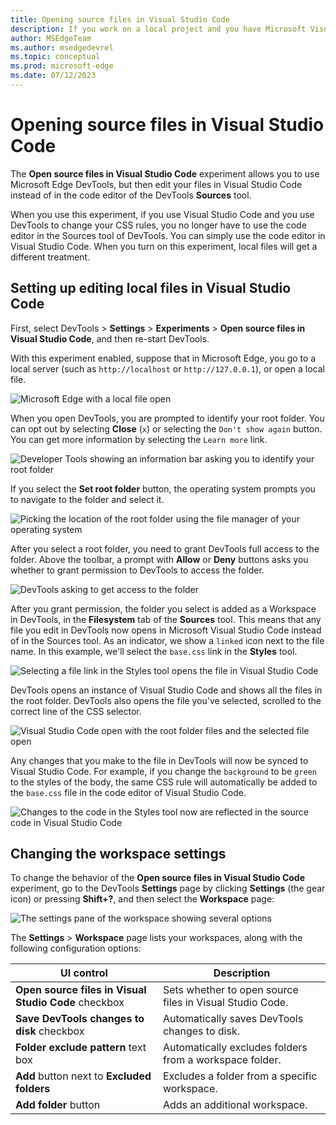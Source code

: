 ```yaml
---
title: Opening source files in Visual Studio Code
description: If you work on a local project and you have Microsoft Visual Studio Code installed, you can open files in this one instead of the sources tool and sync changes from the DevTools live to your source files.
author: MSEdgeTeam
ms.author: msedgedevrel
ms.topic: conceptual
ms.prod: microsoft-edge
ms.date: 07/12/2023
---
```

# Opening source files in Visual Studio Code

The **Open source files in Visual Studio Code** experiment allows you to use Microsoft Edge DevTools, but then edit your files in Visual Studio Code instead of in the code editor of the DevTools **Sources** tool.

When you use this experiment, if you use Visual Studio Code and you use DevTools to change your CSS rules, you no longer have to use the code editor in the Sources tool of DevTools.  You can simply use the code editor in Visual Studio Code.  When you turn on this experiment,
local files will get a different treatment.<!--TODO: be specific-->


<!-- ====================================================================== -->
## Setting up editing local files in Visual Studio Code

First, select DevTools > **Settings** > **Experiments** > **Open source files in Visual Studio Code**, and then re-start DevTools.

With this experiment enabled, suppose that in Microsoft Edge, you go to a local server (such as `http://localhost` or `http://127.0.0.1`), or open a local file.

![Microsoft Edge with a local file open](./opening-sources-in-vscode-images/experiment-sources-in-code-local-project.png)

When you open DevTools, you are prompted to identify your root folder.  You can opt out by selecting **Close** (`x`) or selecting the `Don't show again` button.  You can get more information by selecting the `Learn more` link.

![Developer Tools showing an information bar asking you to identify your root folder](./opening-sources-in-vscode-images/experiment-sources-in-code-identify-root-folder.png)

If you select the **Set root folder** button, the operating system prompts you to navigate to the folder and select it.

![Picking the location of the root folder using the file manager of your operating system](./opening-sources-in-vscode-images/experiment-sources-in-code-pick-folder.png)

After you select a root folder, you need to grant DevTools full access to the folder.  Above the toolbar, a prompt with **Allow** or **Deny** buttons asks you whether to grant permission to DevTools to access the folder.

![DevTools asking to get access to the folder](./opening-sources-in-vscode-images/experiment-sources-in-code-allow-access.png)

After you grant permission, the folder you select is added as a Workspace in DevTools, in the **Filesystem** tab of the **Sources** tool.  This means that any file you edit in DevTools now opens in Microsoft Visual Studio Code instead of in the Sources tool. As an indicator, we show a `linked` icon next to the file name.  In this example, we'll select the `base.css` link in the **Styles** tool.

![Selecting a file link in the Styles tool opens the file in Visual Studio Code](./opening-sources-in-vscode-images/experiment-sources-in-code-selecting-link.png)

DevTools opens an instance of Visual Studio Code and shows all the files in the root folder.  DevTools also opens the file you've selected, scrolled to the correct line of the CSS selector.

![Visual Studio Code open with the root folder files and the selected file open](./opening-sources-in-vscode-images/experiment-sources-in-code-editor-open.png)

Any changes that you make to the file in DevTools will now be synced to Visual Studio Code.  For example, if you change the `background` to be `green` to the styles of the body, the same CSS rule will automatically be added to the `base.css` file in the code editor of Visual Studio Code.

![Changes to the code in the Styles tool now are reflected in the source code in Visual Studio Code](./opening-sources-in-vscode-images/experiment-sources-in-code-code-synced.png)


<!-- ====================================================================== -->
## Changing the workspace settings

To change the behavior of the **Open source files in Visual Studio Code** experiment, go to the DevTools **Settings** page by clicking **Settings** (the gear icon) or pressing **Shift+?**, and then select the **Workspace** page:

![The settings pane of the workspace showing several options](./opening-sources-in-vscode-images/experiment-sources-in-code-workspace-settings.png)

The **Settings** > **Workspace** page lists your workspaces, along with the following configuration options:

| UI control | Description |
|---|---|
| **Open source files in Visual Studio Code** checkbox | Sets whether to open source files in Visual Studio Code. |
| **Save DevTools changes to disk** checkbox | Automatically saves DevTools changes to disk. |
| **Folder exclude pattern** text box | Automatically excludes folders from a workspace folder. |
| **Add** button next to **Excluded folders** | Excludes a folder from a specific workspace. |
| **Add folder** button | Adds an additional workspace. |
